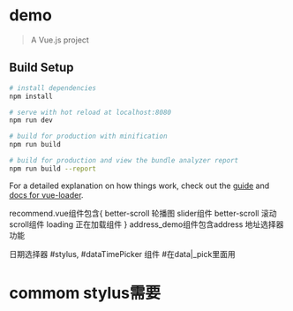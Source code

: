 # demo

> A Vue.js project

## Build Setup

``` bash
# install dependencies
npm install

# serve with hot reload at localhost:8080
npm run dev

# build for production with minification
npm run build

# build for production and view the bundle analyzer report
npm run build --report
```

For a detailed explanation on how things work, check out the [guide](http://vuejs-templates.github.io/webpack/) and [docs for vue-loader](http://vuejs.github.io/vue-loader).



recommend.vue组件包含{
  better-scroll 轮播图 slider组件
  better-scroll 滚动 scroll组件
  loading 正在加载组件
  }
address_demo组件包含address  地址选择器功能



日期选择器
#stylus,
#dataTimePicker  组件
#在data|_pick里面用
# commom stylus需要
